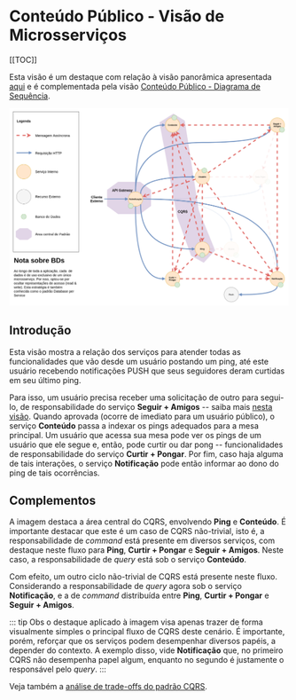 # Conteúdo Público - Visão de Microsserviços

[[TOC]]

Esta visão é um destaque com relação à visão panorâmica apresentada [aqui][home] e é complementada pela visão [Conteúdo Público - Diagrama de Sequência][dseqviewpings].

![Conteúdo Público - Visão de Microsserviços][msviewpings]

## Introdução

Esta visão mostra a relação dos serviços para atender todas as funcionalidades que vão desde um usuário postando um ping, até este usuário recebendo notificações PUSH que seus seguidores deram curtidas em seu último ping.

Para isso, um usuário precisa receber uma solicitação de outro para segui-lo, de responsabilidade do serviço **Seguir + Amigos** -- saiba mais [nesta visão][seguir]. Quando aprovada (ocorre de imediato para um usuário público), o serviço **Conteúdo** passa a indexar os pings adequados para a mesa principal. Um usuário que acessa sua mesa pode ver os pings de um usuário que ele segue e, então, pode curtir ou dar pong -- funcionalidades de responsabilidade do serviço **Curtir + Pongar**. Por fim, caso haja alguma de tais interações, o serviço **Notificação** pode então informar ao dono do ping de tais ocorrências.

## Complementos

A imagem destaca a área central do CQRS, envolvendo **Ping** e **Conteúdo**. É importante destacar que este é um caso de CQRS não-trivial, isto é, a responsabilidade de _command_ está presente em diversos serviços, com destaque neste fluxo para **Ping**, **Curtir + Pongar** e **Seguir + Amigos**. Neste caso, a responsabilidade de _query_ está sob o serviço **Conteúdo**.

Com efeito, um outro ciclo não-trivial de CQRS está presente neste fluxo. Considerando a responsabilidade de _query_ agora sob o serviço **Notificação**, e a de _command_ distribuída entre **Ping**, **Curtir + Pongar** e **Seguir + Amigos**.

::: tip Obs
o destaque aplicado à imagem visa apenas trazer de forma visualmente simples o principal fluxo de CQRS deste cenário. É importante, porém, reforçar que os serviços podem desempenhar diversos papéis, a depender do contexto. A exemplo disso, vide **Notificação** que, no primeiro CQRS não desempenha papel algum, enquanto no segundo é justamente o responsável pelo _query_.
:::

Veja também a [análise de trade-offs do padrão CQRS][cqrs].

[home]: ../
[dseqviewpings]: ./dseqview-pings.md
[msviewpings]: ./msview-pings.png
[seguir]: ./msview-seguir.md
[cqrs]: ../extras/cqrs_tradeoffs.md
